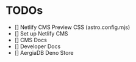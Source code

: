 # TODOs

- [] Netlify CMS Preview CSS (astro.config.mjs)
- [] Set up Netlify CMS
- [] CMS Docs
- [] Developer Docs
- [] AergiaDB Deno Store
<!-- https://deno.land/x/store@v1.2.0 + https://deno.land/x/oak@v11.1.0 -->